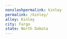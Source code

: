 ```yaml
---
﻿nonslashpermalink: kinley
permalink: /kinley/
alley: Kinley
city: Fargo
state: North Dakota
---
```

